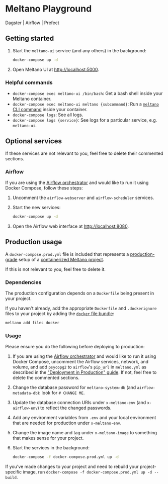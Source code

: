 # Meltano Playground

Dagster | Airflow | Prefect

## Getting started

1. Start the `meltano-ui` service (and any others) in the background:

    ```bash
    docker-compose up -d
    ```

1. Open Meltano UI at <http://localhost:5000>.

### Helpful commands

- `docker-compose exec meltano-ui /bin/bash`: Get a bash shell inside your Meltano container.
- `docker-compose exec meltano-ui meltano {subcommand}`: Run a [`meltano` CLI command](https://meltano.com/docs/command-line-interface.html) inside your container.
- `docker-compose logs`: See all logs.
- `docker-compose logs {service}`: See logs for a particular service, e.g. `meltano-ui`.

## Optional services

If these services are not relevant to you, feel free to delete their commented sections.

### Airflow

If you are using the [Airflow orchestrator](https://meltano.com/docs/orchestration.html) and would like to run it using Docker Compose, follow these steps:

1. Uncomment the `airflow-webserver` and `airflow-scheduler` services.
1. Start the new services:

    ```bash
    docker-compose up -d
    ```

1. Open the Airflow web interface at <http://localhost:8080>.

## Production usage

A `docker-compose.prod.yml` file is included that represents a [production-grade](https://meltano.com/docs/production.html) setup of a [containerized Meltano project](https://meltano.com/docs/containerization.html).

If this is not relevant to you, feel free to delete it.

### Dependencies

The production configuration depends on a `Dockerfile` being present in your project.

If you haven't already, add the appropriate `Dockerfile` and `.dockerignore` files to your project by adding the [`docker` file bundle](https://gitlab.com/meltano/files-docker):

```bash
meltano add files docker
```

### Usage

Please ensure you do the following before deploying to production:

1. If you are using the [Airflow orchestrator](#airflow) and would like to run it using Docker Compose, uncomment the Airflow services, network, and volume, and add `psycopg2` to `airflow`'s `pip_url` in `meltano.yml` as described in the ["Deployment in Production" guide](https://meltano.com/docs/production.html#airflow-orchestrator). If not, feel free to delete the commented sections.
1. Change the database password for `meltano-system-db` (and `airflow-metadata-db`): look for `# CHANGE ME`.
1. Update the database connection URIs under `x-meltano-env` (and `x-airflow-env`) to reflect the changed passwords.
1. Add any environment variables from `.env` and your local environment that are needed for production under `x-meltano-env`.
1. Change the image name and tag under `x-meltano-image` to something that makes sense for your project.
1. Start the services in the background:

    ```bash
    docker-compose -f docker-compose.prod.yml up -d
    ```

If you've made changes to your project and need to rebuild your project-specific image, run `docker-compose -f docker-compose.prod.yml up -d --build`.
